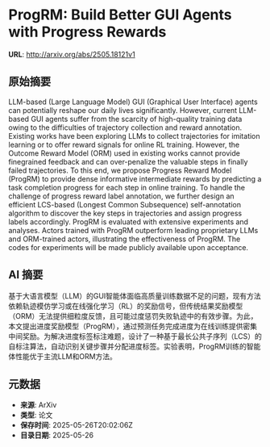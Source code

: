 # ProgRM: Build Better GUI Agents with Progress Rewards

**URL**: http://arxiv.org/abs/2505.18121v1

## 原始摘要

LLM-based (Large Language Model) GUI (Graphical User Interface) agents can
potentially reshape our daily lives significantly. However, current LLM-based
GUI agents suffer from the scarcity of high-quality training data owing to the
difficulties of trajectory collection and reward annotation. Existing works
have been exploring LLMs to collect trajectories for imitation learning or to
offer reward signals for online RL training. However, the Outcome Reward Model
(ORM) used in existing works cannot provide finegrained feedback and can
over-penalize the valuable steps in finally failed trajectories. To this end,
we propose Progress Reward Model (ProgRM) to provide dense informative
intermediate rewards by predicting a task completion progress for each step in
online training. To handle the challenge of progress reward label annotation,
we further design an efficient LCS-based (Longest Common Subsequence)
self-annotation algorithm to discover the key steps in trajectories and assign
progress labels accordingly. ProgRM is evaluated with extensive experiments and
analyses. Actors trained with ProgRM outperform leading proprietary LLMs and
ORM-trained actors, illustrating the effectiveness of ProgRM. The codes for
experiments will be made publicly available upon acceptance.


## AI 摘要

基于大语言模型（LLM）的GUI智能体面临高质量训练数据不足的问题，现有方法依赖轨迹模仿学习或在线强化学习（RL）的奖励信号，但传统结果奖励模型（ORM）无法提供细粒度反馈，且可能过度惩罚失败轨迹中的有效步骤。为此，本文提出进度奖励模型（ProgRM），通过预测任务完成进度为在线训练提供密集中间奖励。为解决进度标签标注难题，设计了一种基于最长公共子序列（LCS）的自标注算法，自动识别关键步骤并分配进度标签。实验表明，ProgRM训练的智能体性能优于主流LLM和ORM方法。

## 元数据

- **来源**: ArXiv
- **类型**: 论文
- **保存时间**: 2025-05-26T20:02:06Z
- **目录日期**: 2025-05-26
